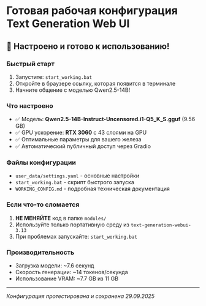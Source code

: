 # Готовая рабочая конфигурация Text Generation Web UI

## 🎉 Настроено и готово к использованию!

### Быстрый старт
1. Запустите: `start_working.bat`
2. Откройте в браузере ссылку, которая появится в терминале
3. Начните общение с моделью Qwen2.5-14B!

### Что настроено
- ✅ Модель: **Qwen2.5-14B-Instruct-Uncensored.i1-Q5_K_S.gguf** (9.56 GB)
- ✅ GPU ускорение: **RTX 3060** с 43 слоями на GPU
- ✅ Оптимальные параметры для вашего железа
- ✅ Автоматический публичный доступ через Gradio

### Файлы конфигурации
- `user_data/settings.yaml` - основные настройки
- `start_working.bat` - скрипт быстрого запуска
- `WORKING_CONFIG.md` - подробная техническая документация

### Если что-то сломается
1. **НЕ МЕНЯЙТЕ** код в папке `modules/`
2. Используйте только портативную среду из `text-generation-webui-3.13`
3. При проблемах запускайте: `start_working.bat`

### Производительность
- Загрузка модели: ~7.6 секунд
- Скорость генерации: ~14 токенов/секунда
- Использование VRAM: ~7.7 GB из 11 GB

---
*Конфигурация протестирована и сохранена 29.09.2025*